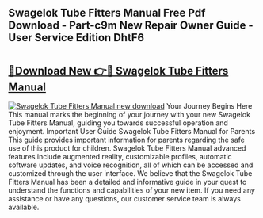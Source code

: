 ## Swagelok Tube Fitters Manual Free Pdf Download - Part-c9m New Repair Owner Guide - User Service Edition DhtF6

# <h2><a href="http://cf14373.oget.top/?id=Swagelok+Tube+Fitters+Manual">🔗Download New 👉🔴 Swagelok Tube Fitters Manual</a></h2>

[![Swagelok Tube Fitters Manual new download](https://i.imgur.com/5g1atiW.png)](http://cf14373.oget.top/?id=Swagelok+Tube+Fitters+Manual)
Your Journey Begins Here This manual marks the beginning of your journey with your new Swagelok Tube Fitters Manual, guiding you towards successful operation and enjoyment. Important User Guide Swagelok Tube Fitters Manual for Parents This guide provides important information for parents regarding the safe use of this product for children. Swagelok Tube Fitters Manual advanced features include augmented reality, customizable profiles, automatic software updates, and voice recognition, all of which can be accessed and customized through the user interface. We believe that the Swagelok Tube Fitters Manual has been a detailed and informative guide in your quest to understand the functions and capabilities of your new item. If you need any assistance or have any questions, our customer service team is always available.
